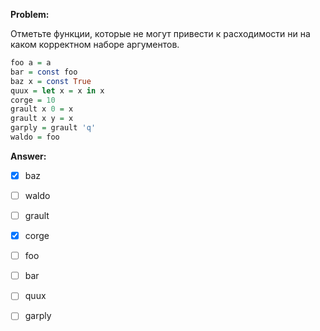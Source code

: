 **Problem:**

Отметьте функции, которые не могут привести к расходимости ни на каком корректном наборе аргументов.

```haskell
foo a = a
bar = const foo
baz x = const True
quux = let x = x in x
corge = 10
grault x 0 = x
grault x y = x
garply = grault 'q'
waldo = foo
```

**Answer:**

- [x] baz

- [ ] waldo

- [ ] grault

- [x] corge

- [ ] foo

- [ ] bar

- [ ] quux

- [ ] garply

